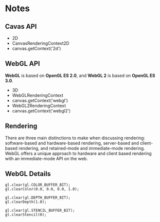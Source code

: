 # Notes

## Cavas API
- 2D
- CanvasRenderingContext2D
- canvas.getContext('2d')

## WebGL API
__WebGL__ is based on __OpenGL ES 2.0__, and __WebGL 2__ is based on __OpenGL ES 3.0__.

- 3D
- WebGLRenderingContext
- canvas.getContext('webgl')
- WebGL2RenderingContext
- canvas.getContext('webgl2')

## Rendering
There are three main distinctions to make when discussing rendering: software-based and hardware-based rendering, server-based and client-based rendering, and retained-mode and immediate-mode rendering. WebGL offers a unique approach to hardware and client based rendering with an immediate-mode API on the web.

## WebGL Details
```
gl.clear(gl.COLOR_BUFFER_BIT);
gl.clearColor(0.0, 0.0, 0.0, 1.0);

gl.clear(gl.DEPTH_BUFFER_BIT);
gl.clearDepth(1.0);

gl.clear(gl.STENCIL_BUFFER_BIT);
gl.clearStencil(0);
```
